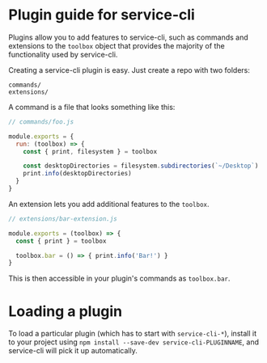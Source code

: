 # Plugin guide for service-cli

Plugins allow you to add features to service-cli, such as commands and
extensions to the `toolbox` object that provides the majority of the functionality
used by service-cli.

Creating a service-cli plugin is easy. Just create a repo with two folders:

```
commands/
extensions/
```

A command is a file that looks something like this:

```js
// commands/foo.js

module.exports = {
  run: (toolbox) => {
    const { print, filesystem } = toolbox

    const desktopDirectories = filesystem.subdirectories(`~/Desktop`)
    print.info(desktopDirectories)
  }
}
```

An extension lets you add additional features to the `toolbox`.

```js
// extensions/bar-extension.js

module.exports = (toolbox) => {
  const { print } = toolbox

  toolbox.bar = () => { print.info('Bar!') }
}
```

This is then accessible in your plugin's commands as `toolbox.bar`.

# Loading a plugin

To load a particular plugin (which has to start with `service-cli-*`),
install it to your project using `npm install --save-dev service-cli-PLUGINNAME`,
and service-cli will pick it up automatically.
